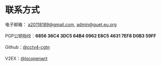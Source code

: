 # 

# 联系方式

电子邮箱： a20118189@gmail.com, admin@guet.eu.org</br>
</br>
PGP公钥指纹：**6856 36C4 3DC5 64B4 0962 E8C5 4631 7EF8 D0B3 59FF**</br>
</br>
Github：[@cctv4-cgtn](https://github.com/cctv4-cgtn)</br>
</br>
V2EX：[@lxcopenwrt](https://v2ex.com/member/lxcopenwrt)
